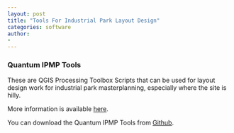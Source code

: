 ```yaml
---
layout: post
title: "Tools For Industrial Park Layout Design"
categories: software
author: 
-
---
```



### Quantum IPMP Tools

These are QGIS Processing Toolbox Scripts that can be used for layout design work for industrial park masterplanning, especially where the site is hilly.

More information is available [here](/resources.html).

You can download the Quantum IPMP Tools from [Github](https://github.com/ebhoward/QuantumIPMPTools).
